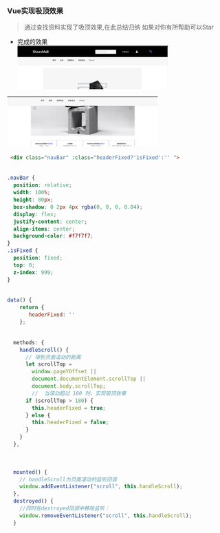### Vue实现吸顶效果<br>

> 通过查找资料实现了吸顶效果,在此总结归纳 如果对你有所帮助可以Star<br>

* 完成的效果<br>
<img src="https://github.com/wangxinyu123/SKill/blob/master/Vue/Img/%E5%AF%BC%E8%88%AA%E6%A0%8F.png" width="350"><br>

<img src="https://github.com/wangxinyu123/SKill/blob/master/Vue/Img/%E5%AF%BC%E8%88%AA%E6%A0%8F%E5%AE%8C%E6%88%90%E5%90%B8%E9%A1%B6.png" width="350"><br>


```html
 <div class="navBar" :class="headerFixed?'isFixed':'' ">

```
```css

.navBar {
  position: relative;
  width: 100%;
  height: 80px;
  box-shadow: 0 2px 4px rgba(0, 0, 0, 0.04);
  display: flex;
  justify-content: center;
  align-items: center;
  background-color: #f7f7f7;
}
.isFixed {
  position: fixed;
  top: 0;
  z-index: 999;
}


```

```js

data() {
    return {
       headerFixed: ''
    };

```

```js

  methods: {
    handleScroll() {
      // 得到页面滚动的距离
      let scrollTop =
        window.pageYOffset ||
        document.documentElement.scrollTop ||
        document.body.scrollTop;
        //  当滚动超过 180 时，实现吸顶效果
      if (scrollTop > 180) {
        this.headerFixed = true;
      } else {
        this.headerFixed = false;
      }
    }
  },
  

```

```js

  mounted() {
    // handleScroll为页面滚动的监听回调
    window.addEventListener("scroll", this.handleScroll);
  },
  destroyed() {
    //同时在destroyed回调中移除监听：
    window.removeEventListener("scroll", this.handleScroll);
  }


```
